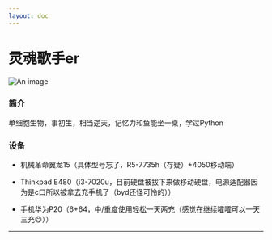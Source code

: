```yaml
---
layout: doc
---
```

# 灵魂歌手er

![An image](https://q.qlogo.cn/g?b=qq&nk=340994706&s=100)

### 简介

单细胞生物，事初生，相当逆天，记忆力和鱼能坐一桌，学过Python

### 设备

- 机械革命翼龙15（具体型号忘了，R5-7735h（存疑）+4050移动端）

- Thinkpad E480（i3-7020u，目前硬盘被拔下来做移动硬盘，电源适配器因为是c口所以被拿去充手机了（byd还怪可怜的））

- 手机华为P20（6+64，中/重度使用轻松一天两充（感觉在继续嚯嚯可以一天三充😋））


___
